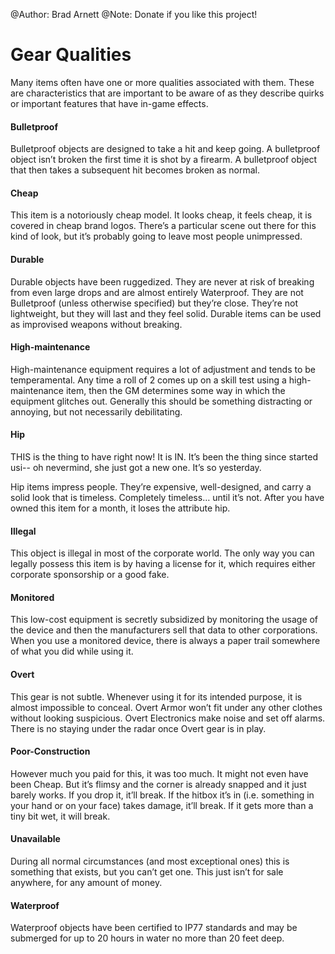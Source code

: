 @Author: Brad Arnett
@Note: Donate if you like this project!

# Gear Qualities

Many items often have one or more qualities associated with them.  These are characteristics that are important to be aware of as they describe quirks or important features that have in-game effects.

#### Bulletproof

Bulletproof objects are designed to take a hit and keep going.  A bulletproof object isn’t broken the first time it is shot by a firearm.  A bulletproof object that then takes a subsequent hit becomes broken as normal. 

#### Cheap

This item is a notoriously cheap model.  It looks cheap, it feels cheap, it is covered in cheap brand logos.  There’s a particular scene out there for this kind of look, but it’s probably going to leave most people unimpressed.

#### Durable

Durable objects have been ruggedized.  They are never at risk of breaking from even large drops and are almost entirely Waterproof.  They are not Bulletproof (unless otherwise specified) but they’re close.  They’re not lightweight, but they will last and they feel solid.  Durable items can be used as improvised weapons without breaking.

#### High-maintenance

High-maintenance equipment requires a lot of adjustment and tends to be temperamental.  Any time a roll of 2 comes up on a skill test using a high-maintenance item, then the GM determines some way in which the equipment glitches out.  Generally this should be something distracting or annoying, but not necessarily debilitating.

#### Hip

THIS is the thing to have right now!  It is IN.  It’s been the thing since <celebrity name> started usi-- oh nevermind, she just got a new one.  It’s so yesterday.

Hip items impress people.  They’re expensive, well-designed, and carry a solid look that is timeless.  Completely timeless… until it’s not.  After you have owned this item for a month, it loses the attribute hip.

#### Illegal

This object is illegal in most of the corporate world.  The only way you can legally possess this item is by having a license for it, which requires either corporate sponsorship or a good fake. 

#### Monitored

This low-cost equipment is secretly subsidized by monitoring the usage of the device and then the manufacturers sell that data to other corporations.  When you use a monitored device, there is always a paper trail somewhere of what you did while using it.

#### Overt

This gear is not subtle.  Whenever using it for its intended purpose, it is almost impossible to conceal.  Overt Armor won’t fit under any other clothes without looking suspicious.  Overt Electronics make noise and set off alarms.  There is no staying under the radar once Overt gear is in play.

#### Poor-Construction

However much you paid for this, it was too much.  It might not even have been Cheap.  But it’s flimsy and the corner is already snapped and it just barely works.  If you drop it, it’ll break.  If the hitbox it’s in (i.e. something in your hand or on your face) takes damage, it’ll break.  If it gets more than a tiny bit wet, it will break.  

#### Unavailable

During all normal circumstances (and most exceptional ones) this is something that exists, but you can’t get one.  This just isn’t for sale anywhere, for any amount of money.

#### Waterproof

Waterproof objects have been certified to IP77 standards and may be submerged for up to 20 hours in water no more than 20 feet deep.





